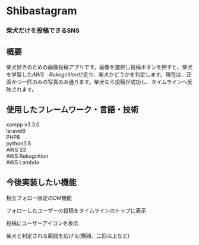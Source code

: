 # Shibastagram



### **柴犬だけ**を投稿できるSNS
  


## 概要  
柴犬好きのための画像投稿アプリです。画像を選択し投稿ボタンを押すと、柴犬を学習した*AWS　Rekognition*が走り、柴犬かどうかを判定します。現在は、正面かつ一匹のみの写真のみ通ります。柴犬なら投稿が成功し、タイムラインへ反映されます。

## 使用したフレームワーク・言語・技術　
xampp v3.3.0  
laravel8  
PHP8  
python3.8  
AWS S3  
AWS Rekognition  
AWS Lambda  

## 今後実装したい機能　　
相互フォロー限定のDM機能　　

フォローしたユーザーの投稿をタイムラインのトップに表示　　

投稿にユーザーアイコンを表示　　

柴犬と判定される範囲を広げる(横顔、二匹以上など)

